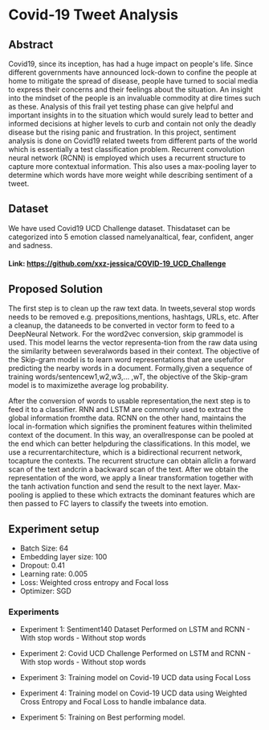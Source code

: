 # Covid-19 Tweet Analysis

## Abstract
Covid19, since its inception, has had a huge impact on people's life. Since different governments have announced lock-down to confine the people at home to mitigate the spread of disease, people have turned to social media to express their concerns and their feelings about the situation. An insight into the mindset of the people is an invaluable commodity at dire times such as these. Analysis of this frail yet testing phase can give helpful and important insights in to the situation which would surely lead to better and informed decisions at higher levels to curb and contain not only the deadly disease but the rising panic and frustration. 
In this project, sentiment analysis is done on Covid19 related tweets from different parts of the world which is essentially a test classification problem. Recurrent convolution neural network (RCNN) is employed which uses a recurrent structure to capture more contextual information. This also uses a max-pooling layer to determine which words have more weight while describing sentiment of a tweet.

## Dataset
We  have  used  Covid19  UCD  Challenge  dataset.   Thisdataset can be categorized into 5 emotion classed namelyanaltical, fear, confident, anger and sadness.
#### Link: https://github.com/xxz-jessica/COVID-19_UCD_Challenge

## Proposed Solution
The first step is to clean up the raw text data.  In tweets,several stop words needs to be removed e.g.  prepositions,mentions,  hashtags,  URLs,  etc.   After a cleanup,  the dataneeds  to  be  converted  in  vector  form  to  feed  to  a  DeepNeural Network.  For the word2vec conversion, skip grammodel  is  used.   This  model  learns  the  vector  representa-tion from the raw data using the similarity between severalwords  based  in  their  context.   The  objective  of  the  Skip-gram model is to learn word representations that are usefulfor predicting the nearby words in a document.  Formally,given a sequence of training words/sentencew1,w2,w3,... ,wT, the objective of the Skip-gram model is to maximizethe average log probability.

After the conversion of words to usable representation,the next step is to feed it to a classifier. RNN and LSTM are commonly used to extract the global information fromthe data.  RCNN on the other hand, maintains the local in-formation which signifies the prominent features within thelimited  context  of  the  document. In this way, an overallresponse  can  be  pooled  at  the  end  which  can  better  helpduring the classifications. In this model, we use a recurrentarchitecture, which is a bidirectional recurrent network, tocapture the contexts. The recurrent structure can obtain allclin a forward scan of the text andcrin a backward scan of the text. After we obtain the representation of the word, we apply a linear transformation together with the tanh activation function and send the result to the next layer. Max-pooling is applied to these which extracts the dominant features which are then passed to FC layers to classify the tweets into emotion.

## Experiment setup
   - Batch Size: 64
   - Embedding layer size: 100
   - Dropout: 0.41
   - Learning rate: 0.005
   - Loss: Weighted cross entropy and Focal loss
   - Optimizer: SGD
   
### Experiments
  - Experiment 1: Sentiment140 Dataset
        Performed on LSTM and RCNN
        - With stop words
        - Without stop words

  - Experiment 2: Covid UCD Challenge
        Performed on LSTM and RCNN
        - With stop words
        - Without stop words
        
  - Experiment 3: Training model on Covid-19 UCD data using Focal Loss
  - Experiment 4: Training model on Covid-19 UCD data using Weighted Cross Entropy and Focal Loss to handle imbalance data.
  - Experiment 5: Training on Best performing model.
        
